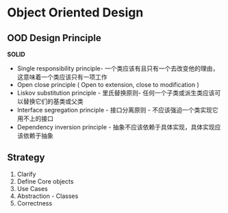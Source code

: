 # Object Oriented Design

## OOD Design Principle

**SOLID**
* Single responsibility principle-  一个类应该有且只有一个去改变他的理由，这意味着一个类应该只有一项工作
* Open close principle ( Open to extension, close to modification )
* Liskov substitution principle - 里氏替换原则-  任何一个子类或派生类应该可以替换它们的基类或父类
* Interface segregation principle - 接口分离原则 - 不应该强迫一个类实现它用不上的接口
* Dependency inversion principle - 抽象不应该依赖于具体实现，具体实现应该依赖于抽象


## Strategy
1. Clarify 
2. Define Core objects
3. Use Cases
4. Abstraction - Classes
5. Correctness